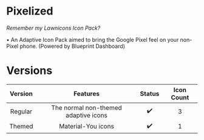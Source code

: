 Pixelized
=
*Remember my Lawnicons Icon Pack?*

• An Adaptive Icon Pack aimed to bring the Google Pixel feel on your non-Pixel phone. (Powered by Blueprint Dashboard)

Versions
=
| Version | Features | Status | Icon Count |
| :-----: | :------: | :----: | :---------:|
| Regular | The normal non-themed adaptive icons | ✔️ | 3 |
| Themed | Material-You icons | ✔️ | 1 |
